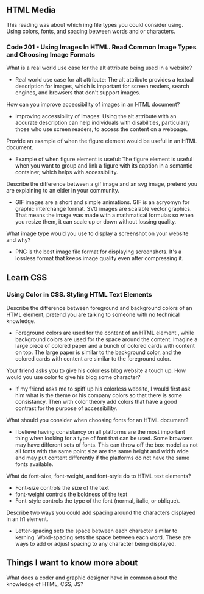 
## HTML Media

This reading was about which img file types you could consider using. Using colors, fonts, and spacing between words and or characters.

### Code 201 - Using Images In HTML. Read Common Image Types and Choosing Image Formats

What is a real world use case for the alt attribute being used in a website?

* Real world use case for alt attribute: The alt attribute provides a textual description for images, which is important for screen readers, search engines, and browsers that don't support images.

How can you improve accessibility of images in an HTML document?

* Improving accessibility of images: Using the alt attribute with an accurate description can help individuals with disabilities, particularly those who use screen readers, to access the content on a webpage.

Provide an example of when the figure element would be useful in an HTML document.

* Example of when figure element is useful: The figure element is useful when you want to group and link a figure with its caption in a semantic container, which helps with accessibility.

Describe the difference between a gif image and an svg image, pretend you are explaining to an elder in your community.

* GIF images are a short and simple animations. GIF is an acryomyn for graphic interchange format. SVG images are scalable vector graphics. That means the image was made with a mathmatical formulas so when you resize them, it can scale up or down without lossing quality.

What image type would you use to display a screenshot on your website and why?

* PNG is the best image file format for displaying screenshots. It's a lossless format that keeps image quality even after compressing it.

## Learn CSS

### Using Color in CSS. Styling HTML Text Elements

Describe the difference between foreground and background colors of an HTML element, pretend you are talking to someone with no technical knowledge.

* Foreground colors are used for the content of an HTML element , while background colors are used for the space around the content. Imagine a large piece of colored paper and a bunch of colored cards with content on top. The large paper is similar to the background color, and the colored cards with content are similar to the foreground color.

Your friend asks you to give his colorless blog website a touch up. How would you use color to give his blog some character?

* If my friend asks me to spiff up his colorless website, I would first ask him what is the theme or his company colors so that there is some consistancy. Then with color theory add colors that have a good contrast for the purpose of accessibility.

What should you consider when choosing fonts for an HTML document?

* I believe having consistancy on all platforms are the most important thing when looking for a type of font that can be used. Some browsers may have different sets of fonts. This can throw off the box model as not all fonts with the same point size are the same height and width wide and may put content differently if the platforms do not have the same fonts available.

What do font-size, font-weight, and font-style do to HTML text elements?

* Font-size controls the size of the text
* font-weight controls the boldness of the text
* Font-style controls the type of the font (normal, italic, or oblique).

Describe two ways you could add spacing around the characters displayed in an h1 element.

* Letter-spacing sets the space between each character similar to kerning. Word-spacing sets the space between each word. These are ways to add or adjust spacing to any character being displayed.

## Things I want to know more about

What does a coder and graphic designer have in common about the knowledge of HTML, CSS, JS?

